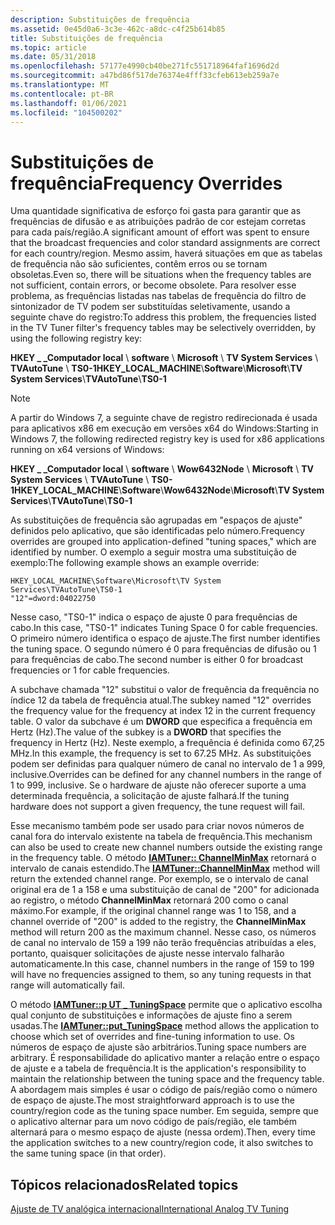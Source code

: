 ```yaml
---
description: Substituições de frequência
ms.assetid: 0e45d0a6-3c3e-462c-a8dc-c4f25b614b85
title: Substituições de frequência
ms.topic: article
ms.date: 05/31/2018
ms.openlocfilehash: 57177e4990cb40be271fc551718964faf1696d2d
ms.sourcegitcommit: a47bd86f517de76374e4fff33cfeb613eb259a7e
ms.translationtype: MT
ms.contentlocale: pt-BR
ms.lasthandoff: 01/06/2021
ms.locfileid: "104500202"
---
```

# <a name="frequency-overrides"></a><span data-ttu-id="0481d-103">Substituições de frequência</span><span class="sxs-lookup"><span data-stu-id="0481d-103">Frequency Overrides</span></span>

<span data-ttu-id="0481d-104">Uma quantidade significativa de esforço foi gasta para garantir que as frequências de difusão e as atribuições padrão de cor estejam corretas para cada país/região.</span><span class="sxs-lookup"><span data-stu-id="0481d-104">A significant amount of effort was spent to ensure that the broadcast frequencies and color standard assignments are correct for each country/region.</span></span> <span data-ttu-id="0481d-105">Mesmo assim, haverá situações em que as tabelas de frequência não são suficientes, contêm erros ou se tornam obsoletas.</span><span class="sxs-lookup"><span data-stu-id="0481d-105">Even so, there will be situations when the frequency tables are not sufficient, contain errors, or become obsolete.</span></span> <span data-ttu-id="0481d-106">Para resolver esse problema, as frequências listadas nas tabelas de frequência do filtro de sintonizador de TV podem ser substituídas seletivamente, usando a seguinte chave do registro:</span><span class="sxs-lookup"><span data-stu-id="0481d-106">To address this problem, the frequencies listed in the TV Tuner filter's frequency tables may be selectively overridden, by using the following registry key:</span></span>

<span data-ttu-id="0481d-107">**HKEY \_ \_Computador local** \\ **software** \\ **Microsoft** \\ **TV System Services** \\ **TVAutoTune** \\ **TS0-1**</span><span class="sxs-lookup"><span data-stu-id="0481d-107">**HKEY\_LOCAL\_MACHINE**\\**Software**\\**Microsoft**\\**TV System Services**\\**TVAutoTune**\\**TS0-1**</span></span>

> [!Note]  
> <span data-ttu-id="0481d-108">A partir do Windows 7, a seguinte chave de registro redirecionada é usada para aplicativos x86 em execução em versões x64 do Windows:</span><span class="sxs-lookup"><span data-stu-id="0481d-108">Starting in Windows 7, the following redirected registry key is used for x86 applications running on x64 versions of Windows:</span></span>

 

<span data-ttu-id="0481d-109">**HKEY \_ \_Computador local** \\ **software** \\ **Wow6432Node** \\ **Microsoft** \\ **TV System Services** \\ **TVAutoTune** \\ **TS0-1**</span><span class="sxs-lookup"><span data-stu-id="0481d-109">**HKEY\_LOCAL\_MACHINE**\\**Software**\\**Wow6432Node**\\**Microsoft**\\**TV System Services**\\**TVAutoTune**\\**TS0-1**</span></span>

<span data-ttu-id="0481d-110">As substituições de frequência são agrupadas em "espaços de ajuste" definidos pelo aplicativo, que são identificadas pelo número.</span><span class="sxs-lookup"><span data-stu-id="0481d-110">Frequency overrides are grouped into application-defined "tuning spaces," which are identified by number.</span></span> <span data-ttu-id="0481d-111">O exemplo a seguir mostra uma substituição de exemplo:</span><span class="sxs-lookup"><span data-stu-id="0481d-111">The following example shows an example override:</span></span>

``` syntax
HKEY_LOCAL_MACHINE\Software\Microsoft\TV System Services\TVAutoTune\TS0-1
"12"=dword:04022750
```

<span data-ttu-id="0481d-112">Nesse caso, "TS0-1" indica o espaço de ajuste 0 para frequências de cabo.</span><span class="sxs-lookup"><span data-stu-id="0481d-112">In this case, "TS0-1" indicates Tuning Space 0 for cable frequencies.</span></span> <span data-ttu-id="0481d-113">O primeiro número identifica o espaço de ajuste.</span><span class="sxs-lookup"><span data-stu-id="0481d-113">The first number identifies the tuning space.</span></span> <span data-ttu-id="0481d-114">O segundo número é 0 para frequências de difusão ou 1 para frequências de cabo.</span><span class="sxs-lookup"><span data-stu-id="0481d-114">The second number is either 0 for broadcast frequencies or 1 for cable frequencies.</span></span>

<span data-ttu-id="0481d-115">A subchave chamada "12" substitui o valor de frequência da frequência no índice 12 da tabela de frequência atual.</span><span class="sxs-lookup"><span data-stu-id="0481d-115">The subkey named "12" overrides the frequency value for the frequency at index 12 in the current frequency table.</span></span> <span data-ttu-id="0481d-116">O valor da subchave é um **DWORD** que especifica a frequência em Hertz (Hz).</span><span class="sxs-lookup"><span data-stu-id="0481d-116">The value of the subkey is a **DWORD** that specifies the frequency in Hertz (Hz).</span></span> <span data-ttu-id="0481d-117">Neste exemplo, a frequência é definida como 67,25 MHz.</span><span class="sxs-lookup"><span data-stu-id="0481d-117">In this example, the frequency is set to 67.25 MHz.</span></span> <span data-ttu-id="0481d-118">As substituições podem ser definidas para qualquer número de canal no intervalo de 1 a 999, inclusive.</span><span class="sxs-lookup"><span data-stu-id="0481d-118">Overrides can be defined for any channel numbers in the range of 1 to 999, inclusive.</span></span> <span data-ttu-id="0481d-119">Se o hardware de ajuste não oferecer suporte a uma determinada frequência, a solicitação de ajuste falhará.</span><span class="sxs-lookup"><span data-stu-id="0481d-119">If the tuning hardware does not support a given frequency, the tune request will fail.</span></span>

<span data-ttu-id="0481d-120">Esse mecanismo também pode ser usado para criar novos números de canal fora do intervalo existente na tabela de frequência.</span><span class="sxs-lookup"><span data-stu-id="0481d-120">This mechanism can also be used to create new channel numbers outside the existing range in the frequency table.</span></span> <span data-ttu-id="0481d-121">O método [**IAMTuner:: ChannelMinMax**](/windows/desktop/api/Strmif/nf-strmif-iamtuner-channelminmax) retornará o intervalo de canais estendido.</span><span class="sxs-lookup"><span data-stu-id="0481d-121">The [**IAMTuner::ChannelMinMax**](/windows/desktop/api/Strmif/nf-strmif-iamtuner-channelminmax) method will return the extended channel range.</span></span> <span data-ttu-id="0481d-122">Por exemplo, se o intervalo de canal original era de 1 a 158 e uma substituição de canal de "200" for adicionada ao registro, o método **ChannelMinMax** retornará 200 como o canal máximo.</span><span class="sxs-lookup"><span data-stu-id="0481d-122">For example, if the original channel range was 1 to 158, and a channel override of "200" is added to the registry, the **ChannelMinMax** method will return 200 as the maximum channel.</span></span> <span data-ttu-id="0481d-123">Nesse caso, os números de canal no intervalo de 159 a 199 não terão frequências atribuídas a eles, portanto, quaisquer solicitações de ajuste nesse intervalo falharão automaticamente.</span><span class="sxs-lookup"><span data-stu-id="0481d-123">In this case, channel numbers in the range of 159 to 199 will have no frequencies assigned to them, so any tuning requests in that range will automatically fail.</span></span>

<span data-ttu-id="0481d-124">O método [**IAMTuner::p UT \_ TuningSpace**](/windows/desktop/api/Strmif/nf-strmif-iamtuner-put_tuningspace) permite que o aplicativo escolha qual conjunto de substituições e informações de ajuste fino a serem usadas.</span><span class="sxs-lookup"><span data-stu-id="0481d-124">The [**IAMTuner::put\_TuningSpace**](/windows/desktop/api/Strmif/nf-strmif-iamtuner-put_tuningspace) method allows the application to choose which set of overrides and fine-tuning information to use.</span></span> <span data-ttu-id="0481d-125">Os números de espaço de ajuste são arbitrários.</span><span class="sxs-lookup"><span data-stu-id="0481d-125">Tuning space numbers are arbitrary.</span></span> <span data-ttu-id="0481d-126">É responsabilidade do aplicativo manter a relação entre o espaço de ajuste e a tabela de frequência.</span><span class="sxs-lookup"><span data-stu-id="0481d-126">It is the application's responsibility to maintain the relationship between the tuning space and the frequency table.</span></span> <span data-ttu-id="0481d-127">A abordagem mais simples é usar o código de país/região como o número de espaço de ajuste.</span><span class="sxs-lookup"><span data-stu-id="0481d-127">The most straightforward approach is to use the country/region code as the tuning space number.</span></span> <span data-ttu-id="0481d-128">Em seguida, sempre que o aplicativo alternar para um novo código de país/região, ele também alternará para o mesmo espaço de ajuste (nessa ordem).</span><span class="sxs-lookup"><span data-stu-id="0481d-128">Then, every time the application switches to a new country/region code, it also switches to the same tuning space (in that order).</span></span>

## <a name="related-topics"></a><span data-ttu-id="0481d-129">Tópicos relacionados</span><span class="sxs-lookup"><span data-stu-id="0481d-129">Related topics</span></span>

<dl> <dt>

[<span data-ttu-id="0481d-130">Ajuste de TV analógica internacional</span><span class="sxs-lookup"><span data-stu-id="0481d-130">International Analog TV Tuning</span></span>](international-analog-tv-tuning.md)
</dt> </dl>

 

 



